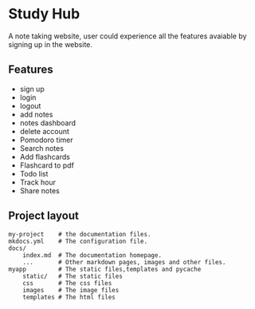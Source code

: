 # Study Hub

A note taking website, user could experience all the features avaiable by signing up in the website.


## Features
- sign up
- login 
- logout
- add notes
- notes dashboard
- delete account
- Pomodoro timer
- Search notes
- Add flashcards
- Flashcard to pdf
- Todo list
- Track hour
- Share notes


## Project layout
    my-project    # the documentation files.
    mkdocs.yml    # The configuration file.
    docs/
        index.md  # The documentation homepage.
        ...       # Other markdown pages, images and other files.
    myapp         # The static files,templates and pycache
        static/   # The static files
        css       # The css files
        images    # The image files
        templates # The html files



